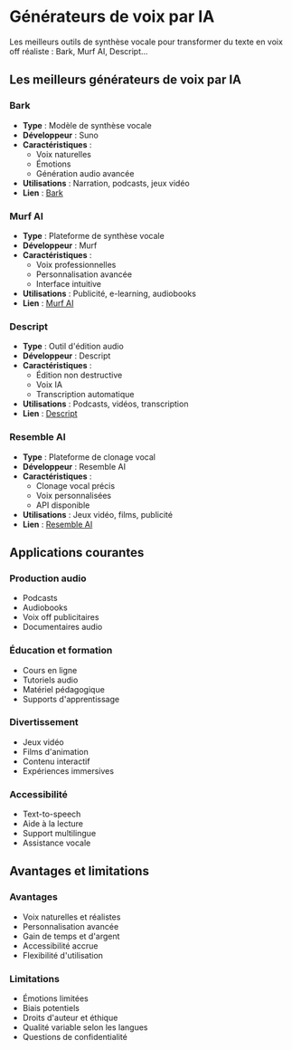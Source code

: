 # Générateurs de voix par IA

Les meilleurs outils de synthèse vocale pour transformer du texte en voix off réaliste : Bark, Murf AI, Descript...

## Les meilleurs générateurs de voix par IA

### Bark
- **Type** : Modèle de synthèse vocale
- **Développeur** : Suno
- **Caractéristiques** : 
  - Voix naturelles
  - Émotions
  - Génération audio avancée
- **Utilisations** : Narration, podcasts, jeux vidéo
- **Lien** : [Bark](catalogue/son/bark.html)

### Murf AI
- **Type** : Plateforme de synthèse vocale
- **Développeur** : Murf
- **Caractéristiques** : 
  - Voix professionnelles
  - Personnalisation avancée
  - Interface intuitive
- **Utilisations** : Publicité, e-learning, audiobooks
- **Lien** : [Murf AI](catalogue/son/murf-ai.html)

### Descript
- **Type** : Outil d'édition audio
- **Développeur** : Descript
- **Caractéristiques** : 
  - Édition non destructive
  - Voix IA
  - Transcription automatique
- **Utilisations** : Podcasts, vidéos, transcription
- **Lien** : [Descript](catalogue/son/descript.html)

### Resemble AI
- **Type** : Plateforme de clonage vocal
- **Développeur** : Resemble AI
- **Caractéristiques** : 
  - Clonage vocal précis
  - Voix personnalisées
  - API disponible
- **Utilisations** : Jeux vidéo, films, publicité
- **Lien** : [Resemble AI](catalogue/son/resemble-ai.html)

## Applications courantes

### Production audio
- Podcasts
- Audiobooks
- Voix off publicitaires
- Documentaires audio

### Éducation et formation
- Cours en ligne
- Tutoriels audio
- Matériel pédagogique
- Supports d'apprentissage

### Divertissement
- Jeux vidéo
- Films d'animation
- Contenu interactif
- Expériences immersives

### Accessibilité
- Text-to-speech
- Aide à la lecture
- Support multilingue
- Assistance vocale

## Avantages et limitations

### Avantages
- Voix naturelles et réalistes
- Personnalisation avancée
- Gain de temps et d'argent
- Accessibilité accrue
- Flexibilité d'utilisation

### Limitations
- Émotions limitées
- Biais potentiels
- Droits d'auteur et éthique
- Qualité variable selon les langues
- Questions de confidentialité 